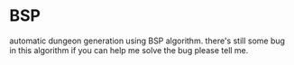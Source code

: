 # BSP
automatic dungeon generation using BSP algorithm.
there's still some bug in this algorithm if you can help me solve the bug please tell me.
